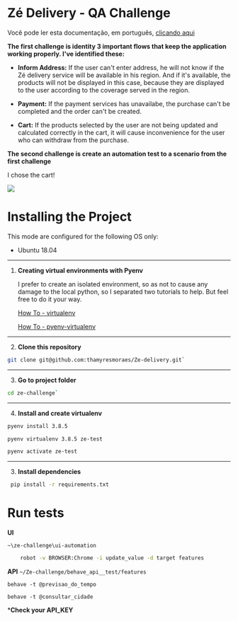 # Zé Delivery - QA Challenge

Você pode ler esta documentação, em português,
[clicando aqui](/docs/LEAIME.md)

**The first challenge is identity 3 important flows that keep the application working properly. I've identified these:**

- **Inform Address:** If the user can't enter address, he will not know if the Zé delivery service will be available in his region. And if it's available, the products will not be displayed in this case, because they are displayed to the user according to the coverage served in the region. 

-  **Payment:** If the payment services has unavailabe, the purchase can't be completed and the order can't be created. 

- **Cart:** If the products selected by the user are not being updated and calculated correctly in the cart, it will cause inconvenience for the user who can withdraw from the purchase. 

**The second challenge is create an automation test to a scenario from the first challenge**

I chose the cart!


![](https://media.giphy.com/media/H4QootsmfwZ6iEJUQ0/giphy.gif)
 

# Installing the Project
This mode are configured for the following OS only:

- Ubuntu 18.04

***


1. **Creating virtual environments with Pyenv**

    I prefer to create an isolated environment, so as not to cause any damage to the local python, so I separated two tutorials to help. But feel free to do it your way.

    [How To - virtualenv](https://gist.github.com/Geoyi/d9fab4f609e9f75941946be45000632b)

    [How To - pyenv-virtualenv](https://www.liquidweb.com/kb/how-to-install-pyenv-virtualenv-on-ubuntu-18-04/)


***

2. **Clone this repository**

 ```sh
 git clone git@github.com:thamyresmoraes/Ze-delivery.git`
```

***
3. **Go to project folder**

```sh
cd ze-challenge`
```

***

4. **Install and create virtualenv**
```sh 
pyenv install 3.8.5
```

```sh
pyenv virtualenv 3.8.5 ze-test
```

```sh
pyenv activate ze-test
```


***

3. **Install dependencies**

```sh
 pip install -r requirements.txt
```

# Run tests

**UI**

 `~\ze-challenge\ui-automation`

```bash 
    robot -v BROWSER:Chrome -i update_value -d target features
```


    
 **API**
 `~/Ze-challenge/behave_api__test/features`

   `behave -t @previsao_do_tempo`
   
   `behave -t @consultar_cidade`

***Check your API_KEY**
